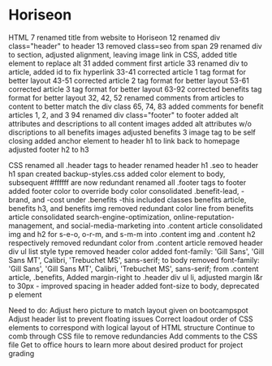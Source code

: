 # Horiseon

HTML
7 renamed title from website to Horiseon
12 renamed div class="header" to header
13 removed class=seo from span
29 renamed div to section, adjusted alignment, leaving image link in CSS, added title element to replace alt
31 added comment first article
33 renamed div to article, added id to fix hyperlink
33-41 corrected article 1 tag format for better layout
43-51 corrected article 2 tag format for better layout
53-61 corrected article 3 tag format for better layout
63-92 corrected benefits tag format for better layout
32, 42, 52 renamed comments from articles to content to better match the div class
65, 74, 83 added comments for benefit articles 1, 2, and 3
94 renamed div class="footer" to footer
added alt attributes and descriptions to all content images
added alt attributes w/o discriptions to all benefits images
adjusted benefits 3 image tag to be self closing
added anchor element to header h1 to link back to homepage
adjusted footer h2 to h3


CSS
renamed all .header tags to header
renamed header h1 .seo to header h1 span
created backup-styles.css
added color element to body, subsequent #ffffff are now redundant
renamed all .footer tags to footer
added footer color to override body color
consolidated .benefit-lead, -brand, and -cost under .benefits
-this included classes benefits article, benefits h3, and benefits img
removed redundant color line from benefits article
consolidated search-engine-optimization, online-reputation-management, and social-media-marketing into .content article
consolidated img and h2 for s-e-o, o-r-m, and s-m-m into .content img and .content h2 respectively
removed redundant color from .content article
removed header div ul list style type
removed header color
added font-family: 'Gill Sans', 'Gill Sans MT', Calibri, 'Trebuchet MS', sans-serif; to body
removed font-family: 'Gill Sans', 'Gill Sans MT', Calibri, 'Trebuchet MS', sans-serif; from .content article, .benefits, 
Added margin-right to .header div ul li, adjusted margin l&r to 30px - improved spacing in header
added font-size to body, deprecated p element


Need to do:
Adjust hero picture to match layout given on bootcampspot
Adjust header list to prevent floating issues
Correct loadout order of CSS elements to correspond with logical layout of HTML structure
Continue to comb through CSS file to remove redundancies
Add comments to the CSS file
Get to office hours to learn more about desired product for project grading
